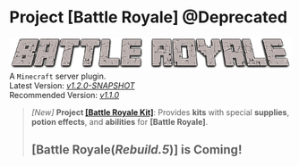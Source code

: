 # Project [Battle Royale] @Deprecated
![Battle Royale](https://raw.githubusercontent.com/Klnsyf-Sun/Battle-Royale-Deprecated/master/Battle-Royale.png)  
A `Minecraft` server plugin.  
Latest Version: [*v1.2.0-SNAPSHOT*](https://github.com/Klnsyf-Sun/Battle-Royale/releases/tag/v1.1.0)  
Recommended Version: [*v1.1.0*](https://github.com/Klnsyf-Sun/Battle-Royale/releases/tag/v1.1.0)  

> *[New]* **Project [\[Battle Royale Kit\]](https://github.com/Klnsyf-Sun/Battle-Royale-Kit)**: Provides **kits** with special **supplies**, **potion effects**, and **abilities** for **[Battle Royale]**.
> ## **[Battle Royale(*Rebuild.5*)]** is Coming!
